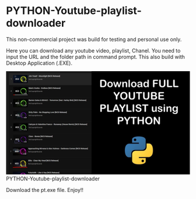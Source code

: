 # PYTHON-Youtube-playlist-downloader

This non-commercial project was build for testing and personal use only.

Here you can download any youtube video, playlist, Chanel.
You need to input the URL and the folder path in command prompt.
This also build with Desktop Application (.EXE).

![PYTHON-Youtube-playlist-downloade](https://github.com/shaponpal6/PYTHON-Youtube-playlist-downloader/blob/master/PYTHON-Youtube-playlist-downloader.jpg?raw=true)
PYTHON-Youtube-playlist-downloader

Download the pt.exe file.
Enjoy!!
